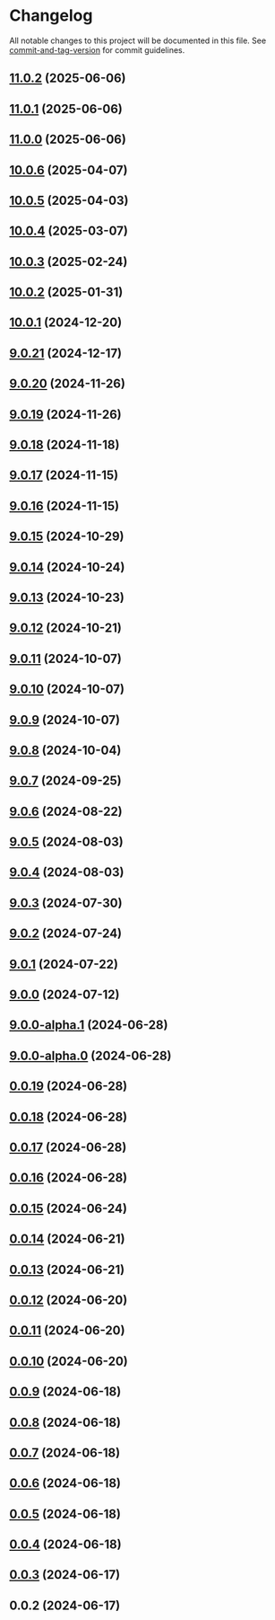 # Changelog

All notable changes to this project will be documented in this file. See [commit-and-tag-version](https://github.com/absolute-version/commit-and-tag-version) for commit guidelines.

## [11.0.2](https://github.com/haxtheweb/haxcms-nodejs/compare/v11.0.1...v11.0.2) (2025-06-06)

## [11.0.1](https://github.com/haxtheweb/haxcms-nodejs/compare/v11.0.0...v11.0.1) (2025-06-06)

## [11.0.0](https://github.com/haxtheweb/haxcms-nodejs/compare/v10.0.6...v11.0.0) (2025-06-06)

## [10.0.6](https://github.com/haxtheweb/haxcms-nodejs/compare/v10.0.5...v10.0.6) (2025-04-07)

## [10.0.5](https://github.com/haxtheweb/haxcms-nodejs/compare/v10.0.4...v10.0.5) (2025-04-03)

## [10.0.4](https://github.com/haxtheweb/haxcms-nodejs/compare/v10.0.3...v10.0.4) (2025-03-07)

## [10.0.3](https://github.com/haxtheweb/haxcms-nodejs/compare/v10.0.2...v10.0.3) (2025-02-24)

## [10.0.2](https://github.com/haxtheweb/haxcms-nodejs/compare/v10.0.1...v10.0.2) (2025-01-31)

## [10.0.1](https://github.com/haxtheweb/haxcms-nodejs/compare/v9.0.21...v10.0.1) (2024-12-20)

## [9.0.21](https://github.com/haxtheweb/haxcms-nodejs/compare/v9.0.20...v9.0.21) (2024-12-17)

## [9.0.20](https://github.com/haxtheweb/haxcms-nodejs/compare/v9.0.19...v9.0.20) (2024-11-26)

## [9.0.19](https://github.com/haxtheweb/haxcms-nodejs/compare/v9.0.18...v9.0.19) (2024-11-26)

## [9.0.18](https://github.com/haxtheweb/haxcms-nodejs/compare/v9.0.17...v9.0.18) (2024-11-18)

## [9.0.17](https://github.com/haxtheweb/haxcms-nodejs/compare/v9.0.16...v9.0.17) (2024-11-15)

## [9.0.16](https://github.com/haxtheweb/haxcms-nodejs/compare/v9.0.15...v9.0.16) (2024-11-15)

## [9.0.15](https://github.com/haxtheweb/haxcms-nodejs/compare/v9.0.14...v9.0.15) (2024-10-29)

## [9.0.14](https://github.com/haxtheweb/haxcms-nodejs/compare/v9.0.13...v9.0.14) (2024-10-24)

## [9.0.13](https://github.com/haxtheweb/haxcms-nodejs/compare/v9.0.12...v9.0.13) (2024-10-23)

## [9.0.12](https://github.com/haxtheweb/haxcms-nodejs/compare/v9.0.11...v9.0.12) (2024-10-21)

## [9.0.11](https://github.com/haxtheweb/haxcms-nodejs/compare/v9.0.10...v9.0.11) (2024-10-07)

## [9.0.10](https://github.com/haxtheweb/haxcms-nodejs/compare/v9.0.9...v9.0.10) (2024-10-07)

## [9.0.9](https://github.com/haxtheweb/haxcms-nodejs/compare/v9.0.8...v9.0.9) (2024-10-07)

## [9.0.8](https://github.com/haxtheweb/haxcms-nodejs/compare/v9.0.7...v9.0.8) (2024-10-04)

## [9.0.7](https://github.com/haxtheweb/haxcms-nodejs/compare/v9.0.6...v9.0.7) (2024-09-25)

## [9.0.6](https://github.com/haxtheweb/haxcms-nodejs/compare/v9.0.5...v9.0.6) (2024-08-22)

## [9.0.5](https://github.com/haxtheweb/haxcms-nodejs/compare/v9.0.4...v9.0.5) (2024-08-03)

## [9.0.4](https://github.com/haxtheweb/haxcms-nodejs/compare/v9.0.3...v9.0.4) (2024-08-03)

## [9.0.3](https://github.com/haxtheweb/haxcms-nodejs/compare/v9.0.2...v9.0.3) (2024-07-30)

## [9.0.2](https://github.com/haxtheweb/haxcms-nodejs/compare/v9.0.1...v9.0.2) (2024-07-24)

## [9.0.1](https://github.com/haxtheweb/haxcms-nodejs/compare/v9.0.0...v9.0.1) (2024-07-22)

## [9.0.0](https://github.com/haxtheweb/haxcms-nodejs/compare/v9.0.0-alpha.1...v9.0.0) (2024-07-12)

## [9.0.0-alpha.1](https://github.com/haxtheweb/haxcms-nodejs/compare/v9.0.0-alpha.0...v9.0.0-alpha.1) (2024-06-28)

## [9.0.0-alpha.0](https://github.com/haxtheweb/haxcms-nodejs/compare/v0.0.19...v9.0.0-alpha.0) (2024-06-28)

## [0.0.19](https://github.com/haxtheweb/haxcms-nodejs/compare/v0.0.18...v0.0.19) (2024-06-28)

## [0.0.18](https://github.com/haxtheweb/haxcms-nodejs/compare/v0.0.17...v0.0.18) (2024-06-28)

## [0.0.17](https://github.com/haxtheweb/haxcms-nodejs/compare/v0.0.16...v0.0.17) (2024-06-28)

## [0.0.16](https://github.com/haxtheweb/haxcms-nodejs/compare/v0.0.15...v0.0.16) (2024-06-28)

## [0.0.15](https://github.com/haxtheweb/haxcms-nodejs/compare/v0.0.14...v0.0.15) (2024-06-24)

## [0.0.14](https://github.com/haxtheweb/haxcms-nodejs/compare/v0.0.13...v0.0.14) (2024-06-21)

## [0.0.13](https://github.com/haxtheweb/haxcms-nodejs/compare/v0.0.12...v0.0.13) (2024-06-21)

## [0.0.12](https://github.com/haxtheweb/haxcms-nodejs/compare/v0.0.11...v0.0.12) (2024-06-20)

## [0.0.11](https://github.com/haxtheweb/haxcms-nodejs/compare/v0.0.10...v0.0.11) (2024-06-20)

## [0.0.10](https://github.com/haxtheweb/haxcms-nodejs/compare/v0.0.9...v0.0.10) (2024-06-20)

## [0.0.9](https://github.com/haxtheweb/haxcms-nodejs/compare/v0.0.8...v0.0.9) (2024-06-18)

## [0.0.8](https://github.com/haxtheweb/haxcms-nodejs/compare/v0.0.7...v0.0.8) (2024-06-18)

## [0.0.7](https://github.com/haxtheweb/haxcms-nodejs/compare/v0.0.6...v0.0.7) (2024-06-18)

## [0.0.6](https://github.com/haxtheweb/haxcms-nodejs/compare/v0.0.5...v0.0.6) (2024-06-18)

## [0.0.5](https://github.com/haxtheweb/haxcms-nodejs/compare/v0.0.4...v0.0.5) (2024-06-18)

## [0.0.4](https://github.com/haxtheweb/haxcms-nodejs/compare/v0.0.3...v0.0.4) (2024-06-18)

## [0.0.3](https://github.com/haxtheweb/haxcms-nodejs/compare/v0.0.2...v0.0.3) (2024-06-17)

## 0.0.2 (2024-06-17)
